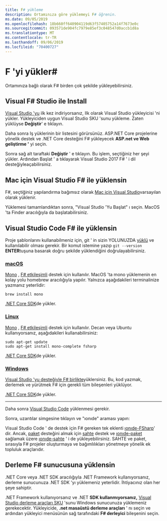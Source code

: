 ```yaml
---
title: F# yükleme
description: Ortamınıza göre yüklemeyi F# öğrenin.
ms.date: 09/05/2019
ms.openlocfilehash: 18b660ff640904119d63f57405752a14f7673e0c
ms.sourcegitcommit: 093571de904fc7979e85ef3c048547d0accb1d8a
ms.translationtype: MT
ms.contentlocale: tr-TR
ms.lasthandoff: 09/06/2019
ms.locfileid: "70400727"
---
```

# <a name="install-f"></a>F 'yi yükler\#

Ortamınıza bağlı olarak F# birden çok şekilde yükleyebilirsiniz.

## <a name="install-f-with-visual-studio"></a>Visual F# Studio ile Install

[Visual Studio 'yu](https://visualstudio.microsoft.com/vs/?utm_medium=microsoft&utm_source=docs.microsoft.com&utm_campaign=inline+link) ilk kez indiriyorsanız, Ilk olarak Visual Studio yükleyicisi 'ni yükler. Yükleyiciden uygun Visual Studio SKU 'sunu yükleme. Zaten yüklüyse **Değiştir**' e tıklayın.

Daha sonra Iş yüklerinin bir listesini görürsünüz. ASP.NET Core projelerine yönelik destek ve .NET Core desteğini F# yükleyecek **ASP.net ve Web geliştirme '** yi seçin.

Sonra sağ alt taraftaki **Değiştir** ' e tıklayın.  Bu işlem, seçtiğiniz her şeyi yükler. Ardından Başlat ' a tıklayarak Visual Studio 2017 F# ' i dil desteğiyleaçabilirsiniz.

## <a name="install-f-with-visual-studio-for-mac"></a>Mac için Visual Studio F# ile yüklensin

F#, seçtiğiniz yapılandırma bağımsız olarak [Mac için Visual Studio](https://visualstudio.microsoft.com/vs/mac/?utm_medium=microsoft&utm_source=docs.microsoft.com&utm_campaign=inline+link)varsayılan olarak yüklenir.

Yüklemesi tamamlandıktan sonra, "Visual Studio 'Yu Başlat" ı seçin. MacOS 'ta Finder aracılığıyla da başlatabilirsiniz.

## <a name="install-f-with-visual-studio-code"></a>Visual Studio Code F# ile yüklensin

Proje şablonlarını kullanabilmeniz için, git ' in sizin YOLUNUZDA [yüklü](https://git-scm.com/download) ve kullanılabilir olması gerekir. Bir komut istemine yazıp `git --version` **ENTER**tuşuna basarak doğru şekilde yüklendiğini doğrulayabilirsiniz.

### <a name="macostabmacos"></a>[macOS](#tab/macos)

[Mono](https://www.mono-project.com) , [ F# etkileşimli](../tutorials/fsharp-interactive/index.md) destek için kullanılır. MacOS 'ta mono yüklemenin en kolay yolu homebrew aracılığıyla yapılır. Yalnızca aşağıdakileri terminalinize yazmanız yeterlidir:

```console
brew install mono
```

[.NET Core SDK](https://www.microsoft.com/net/download)de yükler.

### <a name="linuxtablinux"></a>[Linux](#tab/linux)

[Mono](https://www.mono-project.com) , [ F# etkileşimli](../tutorials/fsharp-interactive/index.md) destek için kullanılır. Decan veya Ubuntu kullanıyorsanız, aşağıdakileri kullanabilirsiniz:

```console
sudo apt-get update
sudo apt-get install mono-complete fsharp
```

[.NET Core SDK](https://www.microsoft.com/net/download)de yükler.

### <a name="windowstabwindows"></a>[Windows](#tab/windows)

[Visual Studio 'yu desteğiyle F# birlikte](#install-f-with-visual-studio)yüklersiniz. Bu, kod yazmak, derlemek ve yürütmek F# için gerekli tüm bileşenleri yüklüyor.

[.NET Core SDK](https://www.microsoft.com/net/download/)de yükler.

---

Daha sonra [Visual Studio Code](https://code.visualstudio.com) yüklenmesi gerekir.

Sonra, uzantılar simgesine tıklayın ve "ıonıde" araması yapın:

Visual Studio Code ' de destek için F# gereken tek eklenti [ıonıde-FSharp](https://marketplace.visualstudio.com/items?itemName=Ionide.Ionide-fsharp)' dir. Ancak, [paket](https://fsprojects.github.io/Paket/) desteğini almak için [sahte](https://fsharp.github.io/FAKE/) destek ve [ıonıde-paket](https://marketplace.visualstudio.com/items?itemName=Ionide.Ionide-Paket) sağlamak üzere [ıonıde-sahte](https://marketplace.visualstudio.com/items?itemName=Ionide.Ionide-FAKE) ' i de yükleyebilirsiniz. SAHTE ve paket, sırasıyla F# projeler oluşturmaya ve bağımlılıkları yönetmeye yönelik ek topluluk araçlarıdır.

## <a name="install-f-on-a-build-server"></a>Derleme F# sunucusuna yüklensin

.NET Core veya .NET SDK aracılığıyla .NET Framework kullanıyorsanız, derleme sunucunuza .NET SDK 'yı yüklemeniz yeterlidir. İhtiyacınız olan her şeye sahiptir.

.NET Framework kullanıyorsanız ve .NET **SDK kullanmıyorsanız,** [Visual Studio derleme araçları SKU](https://visualstudio.microsoft.com/thank-you-downloading-visual-studio/?sku=BuildTools&rel=16) 'sunu Windows sunucunuza yüklemeniz gerekecektir. Yükleyicide, **.net masaüstü derleme araçları** ' nı seçin ve ardından yükleyici menüsünün sağ tarafındaki  **F# derleyici** bileşenini seçin.
